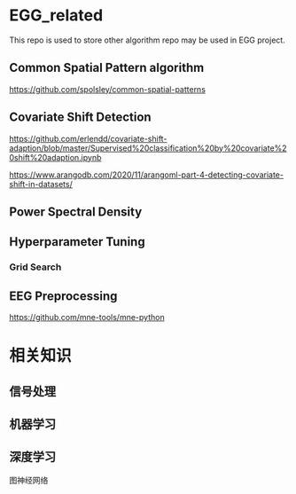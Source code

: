 # EGG_related

This repo is used to store other algorithm repo may be used in EGG project.

## Common Spatial Pattern algorithm
https://github.com/spolsley/common-spatial-patterns

## Covariate Shift Detection
https://github.com/erlendd/covariate-shift-adaption/blob/master/Supervised%20classification%20by%20covariate%20shift%20adaption.ipynb

https://www.arangodb.com/2020/11/arangoml-part-4-detecting-covariate-shift-in-datasets/

## Power Spectral Density

## Hyperparameter Tuning
### Grid Search

## EEG Preprocessing
https://github.com/mne-tools/mne-python

# 相关知识

## 信号处理

## 机器学习

## 深度学习
图神经网络




